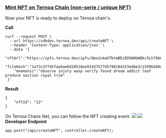### [Mint NFT on Ternoa Chain (non-serie / unique NFT)](./mint.md)
Now your NFT is ready to deploy on Ternoa chain's. 

**Call**
```
curl --request POST \
  --url https://sdkdev.ternoa.dev/api/createNFT \
  --header 'Content-Type: application/json' \
  --data '{
    "nftUrl":"https://ipfs.ternoa.dev/ipfs/Qma1nkwhTbtmBEzED5WHbWQkc5Lh79UAXVQvvinsA2iVVa",
    "fileHash":"1a73c2f745fae6ae6d20516ee91437577d5798184253ed6e3c15996d40ee874b",
    "mnemonic":"observe injury wasp verify found dream addict leaf produce section royal trim"
 }'
```
**Result**
```
{
    "nftId": "22"
}
```
On Ternoa Chaos Net, you can follow the NFT creating event.
![](https://i.imgur.com/z1qo7ZT.png)
![](https://i.imgur.com/46dMysM.png)
**Developer Endpoint**
```
app.post("/api/createNFT", controller.createNft);
```